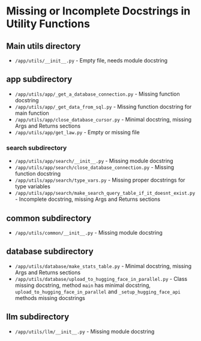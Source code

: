 # Missing or Incomplete Docstrings in Utility Functions

## Main utils directory
- `/app/utils/__init__.py` - Empty file, needs module docstring

## app subdirectory
- `/app/utils/app/_get_a_database_connection.py` - Missing function docstring
- `/app/utils/app/_get_data_from_sql.py` - Missing function docstring for main function
- `/app/utils/app/close_database_cursor.py` - Minimal docstring, missing Args and Returns sections
- `/app/utils/app/get_law.py` - Empty or missing file

### search subdirectory
- `/app/utils/app/search/__init__.py` - Missing module docstring
- `/app/utils/app/search/close_database_connection.py` - Missing function docstring
- `/app/utils/app/search/type_vars.py` - Missing proper docstrings for type variables
- `/app/utils/app/search/make_search_query_table_if_it_doesnt_exist.py` - Incomplete docstring, missing Args and Returns sections

## common subdirectory
- `/app/utils/common/__init__.py` - Missing module docstring

## database subdirectory
- `/app/utils/database/make_stats_table.py` - Minimal docstring, missing Args and Returns sections
- `/app/utils/database/upload_to_hugging_face_in_parallel.py` - Class missing docstring, method `main` has minimal docstring, `upload_to_hugging_face_in_parallel` and `_setup_hugging_face_api` methods missing docstrings

## llm subdirectory
- `/app/utils/llm/__init__.py` - Missing module docstring